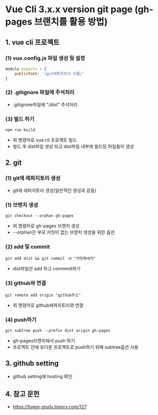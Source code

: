# Vue Cli 3.x.x version git page (gh-pages 브랜치를 활용 방법)
## 1. vue cli 프로젝트
### (1) vue.config.js 파일 생성 및 설정
```js
module.exports = {
	publicPath: '/git레파지토리 이름/'
}
```

### (2) .gitignore 파일에 주석처리
* .gitignore파일에 "/dist" 주석처리

### (3) 빌드 하기
```
npm run build
```
* 위 명령어로 vue cli 프로젝트 빌드
* 빌드 후 dist파일 생성 되고 dist파일 내부에 빌드된 파일들이 생성

## 2. git
### (1) git에 레파지토리 생성
* git에 레파지토리 생성(일반적인 생성과 같음)

### (1) 브랜치 생성
```
git checkout --orphan gh-pages
```
* 위 명령어로 gh-pages 브랜치 생성
* --orphan은 부모 커밋이 없는 브랜치 생성을 위한 옵션

### (2) add 및 commit
```
git add dist && git commit -m "커밋메세지"
```
* dist파일만 add 하고 commmit하기

### (3) github와 연결
```
git remote add origin "github주소"
```
* 위 명령어로 github레파지토리와 연결

### (4) push하기
```
git subtree push --prefix dist origin gh-pages
```
* gh-pages브랜치에서 push 하기
* 프로젝트 안에 또다른 프로젝트로 push하기 위해 subtree옵션 사용

## 3. github setting
* github setting에 hosting 확인

## 4. 참고 문헌
* https://hyem-study.tistory.com/127